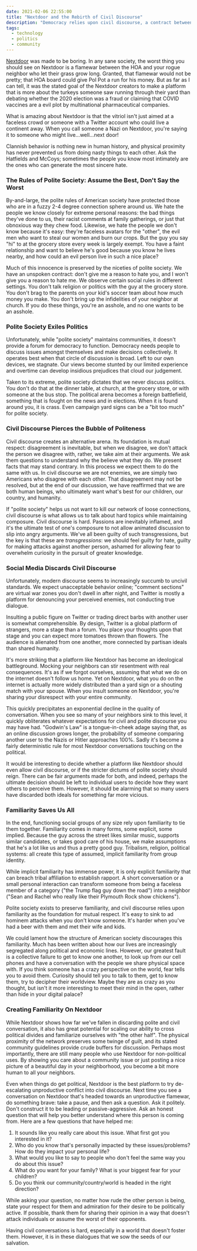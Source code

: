 ```yaml
---
date: 2021-02-06 22:55:00
title: "Nextdoor and the Rebirth of Civil Discourse"
description: "Democracy relies upon civil discourse, a contract between opponents who disagree with the other's viewpoint, but respect their person. We've watched the slow death of civil discourse in the United States. This is how we rebuild it."
tags:
  - technology
  - politics
  - community
---
```


[Nextdoor](http://nextdoor.com/) was made to be boring. In any sane society, the worst thing you should see on Nextdoor is a flamewar between the HOA and your rogue neighbor who let their grass grow long. Granted, that flamewar would not be pretty; that HOA board could give Pol Pot a run for his money. But as far as I can tell, it was the stated goal of the Nextdoor creators to make a platform that is more about the turkeys someone saw running through their yard than debating whether the 2020 election was a fraud or claiming that COVID vaccines are a evil plot by multinational pharmaceutical companies.

What is amazing about Nextdoor is that the vitriol isn't just aimed at a faceless crowd or someone with a Twitter account who could live a continent away. When you call someone a Nazi on Nextdoor, you're saying it to someone who might live...well...next door!

Clannish behavior is nothing new in human history, and physical proximity has never prevented us from doing nasty things to each other. Ask the Hatfields and McCoys; sometimes the people you know most intimately are the ones who can generate the most sincere hate.

### The Rules of Polite Society: Assume the Best, Don't Say the Worst

By-and-large, the polite rules of American society have protected those who are in a fuzzy 2-4 degree connection sphere around us. We hate the people we know closely for extreme personal reasons: the bad things they've done to us, their racist comments at family gatherings, or just that obnoxious way they chew food. Likewise, we hate the people we don't know because it's easy: they're faceless avatars for the "other", the evil men who want to steal our women and burn our crops. But the guy you say "hi" to at the grocery store every week is largely exempt. You have a faint relationship and want to believe he's good because you know he lives nearby, and how could an evil person live in such a nice place?

Much of this innocence is preserved by the niceties of polite society. We have an unspoken contract: don't give me a reason to hate you, and I won't give you a reason to hate me. We observe certain social rules in different settings. You don't talk religion or politics with the guy at the grocery store. You don't brag to the parents on your kid's soccer team about how much money you make. You don't bring up the infidelities of your neighbor at church. If you do these things, you're an asshole, and no one wants to be an asshole.

### Polite Society Exiles Politics

Unfortunately, while "polite society" maintains communities, it doesn't provide a forum for democracy to function. Democracy needs people to discuss issues amongst themselves and make decisions collectively. It operates best when that circle of discussion is broad. Left to our own devices, we stagnate. Our views become stunted by our limited experience and overtime can develop insidious prejudices that cloud our judgement.

Taken to its extreme, polite society dictates that we never discuss politics. You don't do that at the dinner table, at church, at the grocery store, or with someone at the bus stop. The political arena becomes a foreign battlefield, something that is fought on the news and in elections. When it is found around you, it is crass. Even campaign yard signs can be a "bit too much" for polite society.

### Civil Discourse Pierces the Bubble of Politeness

Civil discourse creates an alternative arena. Its foundation is mutual respect: disagreement is inevitable, but when we disagree, we don't attack the person we disagree with, rather, we take aim at their arguments. We ask them questions to understand why the believe what they do. We present facts that may stand contrary. In this process we expect them to do the same with us. In civil discourse we are not enemies, we are simply two Americans who disagree with each other. That disagreement may not be resolved, but at the end of our discussion, we have reaffirmed that we are both human beings, who ultimately want what's best for our children, our country, and humanity.

If "polite society" helps us not want to kill our network of loose connections, civil discourse is what allows us to talk about hard topics while maintaining composure. Civil discourse is hard. Passions are inevitably inflamed, and it's the ultimate test of one's composure to not allow animated discussion to slip into angry arguments. We've all been guilty of such transgressions, but the key is that these are *transgressions*: we should feel guilty for hate, guilty for making attacks against another person, ashamed for allowing fear to overwhelm curiosity in the pursuit of greater knowledge.

### Social Media Discards Civil Discourse

Unfortunately, modern discourse seems to increasingly succumb to uncivil standards. We expect unacceptable behavior online; "comment sections" are virtual war zones you don't dwell in after night, and Twitter is mostly a platform for denouncing your perceived enemies, not conducting true dialogue.

Insulting a public figure on Twitter or trading direct barbs with another user is somewhat comprehensible. By design, Twitter is a global platform of strangers, more a stage than a forum. You place your thoughts upon that stage and you can expect more tomatoes thrown than flowers. The audience is alienated from one another, more connected by partisan ideals than shared humanity.

It's more striking that a platform like Nextdoor has become an ideological battleground. Mocking your neighbors can stir resentment with real consequences. It's as if we forgot ourselves, assuming that what we do on the internet doesn't follow us home. Yet on Nextdoor, what you do on the internet is actually more widely distributed than a yard sign or a shouting match with your spouse. When you insult someone on Nextdoor, you're sharing your disrespect with your entire community.

This quickly precipitates an exponential decline in the quality of conversation. When you see so many of your neighbors sink to this level, it quickly obliterates whatever expectations for civil and polite discourse you may have had. "Godwin's Law" is a tongue-in-cheek adage saying that, as an online discussion grows longer, the probability of someone comparing another user to the Nazis or Hitler approaches 100%. Sadly it's become a fairly deterministic rule for most Nextdoor conversations touching on the political.

It would be interesting to decide whether a platform like Nextdoor should even allow civil discourse, or if the stricter dictums of polite society should reign. There can be fair arguments made for both, and indeed, perhaps the ultimate decision should be left to individual users to decide how they want others to perceive them. However, it should be alarming that so many users have discarded both ideals for something far more vicious.

### Familiarity Saves Us All

In the end, functioning social groups of any size rely upon familiarity to tie them together. Familiarity comes in many forms, some explicit, some implied. Because the guy across the street likes similar music, supports similar candidates, or takes good care of his house, we make assumptions that he's a lot like us and thus a pretty good guy. Tribalism, religion, political systems: all create this type of assumed, implicit familiarity from group identity.

While implicit familiarity has immense power, it is only explicit familiarity that can breach tribal affiliation to establish rapport. A short conversation or a small personal interaction can transform someone from being a faceless member of a category ("the Trump flag guy down the road") into a neighbor ("Sean and Rachel who really like their Plymouth Rock show chickens").

Polite society exists to preserve familiarity, and civil discourse relies upon familiarity as the foundation for mutual respect. It's easy to sink to ad hominem attacks when you don't know someone. It's harder when you've had a beer with them and met their wife and kids.

We could lament how the structure of American society discourages this familiarity. Much has been written about how our lives are increasingly segregated along political and economic lines. However, our greatest fault is a collective failure to get to know one another, to look up from our cell phones and have a conversation with the people we share physical space with. If you think someone has a crazy perspective on the world, fear tells you to avoid them. Curiosity should tell you to talk to them, get to know them, try to decipher their worldview. Maybe they are as crazy as you thought, but isn't it more interesting to meet their mind in the open, rather than hide in your digital palace?

### Creating Familiarity On Nextdoor

While Nextdoor shows how far we've fallen in discarding polite and civil conversation, it also has great potential for scaling our ability to cross political divides and familiarize ourselves with "the other half". The physical proximity of the network preserves some twinge of guilt, and its stated community guidelines provide crude buffers for discussion. Perhaps most importantly, there are still many people who use Nextdoor for non-political uses. By showing you care about a community issue or just posting a nice picture of a beautiful day in your neighborhood, you become a bit more human to all your neighbors.

Even when things do get political, Nextdoor is the best platform to try de-escalating unproductive conflict into civil discourse. Next time you see a conversation on Nextdoor that's headed towards an unproductive flamewar, do something brave: take a pause, and then ask a question. Ask it politely. Don't construct it to be leading or passive-aggressive. Ask an honest question that will help you better understand where this person is coming from. Here are a few questions that have helped me:

1. It sounds like you really care about this issue. What first got you interested in it?
2. Who do you know that's personally impacted by these issues/problems? How do they impact your personal life?
3. What would you like to say to people who don't feel the same way you do about this issue?
4. What do you want for your family? What is your biggest fear for your children?
5. Do you think our community/country/world is headed in the right direction?

While asking your question, no matter how rude the other person is being, state your respect for them and admiration for their desire to be politically active. If possible, thank them for sharing their opinion in a way that doesn't attack individuals or assume the worst of their opponents.

Having civil conversations is hard, especially in a world that doesn't foster them. However, it is in these dialogues that we sow the seeds of our salvation.
